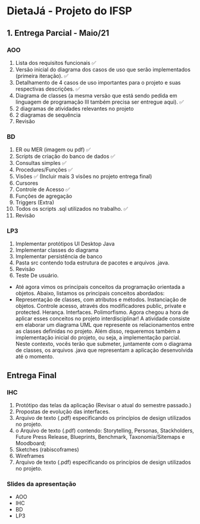 # DietaJá - Projeto do IFSP

## 1. Entrega Parcial - Maio/21
### AOO
1. Lista dos requisitos funcionais :white_check_mark:
2. Versão inicial do diagrama dos casos de uso que serão implementados (primeira iteração). :white_check_mark:
3. Detalhamento de 4 casos de uso importantes para o projeto e suas respectivas descrições. :white_check_mark:
4. Diagrama de classes (a mesma versão que está sendo pedida em linguagem de programação III também precisa ser entregue aqui). :white_check_mark:
5. 2 diagramas de atividades relevantes no projeto
6. 2 diagramas de sequência
7. Revisão

### BD
1. ER ou MER (imagem ou pdf) :white_check_mark:
2. Scripts de criação do banco de dados :white_check_mark:
3. Consultas simples :white_check_mark:
4. Procedures/Funções :white_check_mark:
5.  Visões :white_check_mark: (Incluir mais 3 visões no projeto entrega final)
6. Cursores
7. Controle de Acesso :white_check_mark:
8. Funções de agregação 
9.  Triggers (Extra)
10. Todos os scripts .sql utilizados no trabalho. :white_check_mark:
11. Revisão

### LP3
1. Implementar protótipos UI Desktop Java
2. Implementar classes do diagrama 
3. Implementar persistência de banco
4. Pasta src contendo toda estrutura de pacotes e arquivos .java.
5. Revisão
6. Teste De usuário.
- Até agora vimos os principais conceitos da programação orientada a objetos. Abaixo, listamos os principais conceitos abordados:
- Representação de classes, com atributos e métodos. Instanciação de objetos. Controle acesso, através dos modificadores public, private e protected. Herança. Interfaces. Polimorfismo. Agora chegou a hora de aplicar esses conceitos no projeto interdisciplinar!
A atividade consiste em elaborar um diagrama UML que represente os relacionamentos entre as classes definidas no projeto. Além disso, requeremos também a implementação inicial do projeto, ou seja, a implementação parcial. Neste contexto, vocês terão que submeter, juntamente com o diagrama de classes, os arquivos .java que representam a aplicação desenvolvida até o momento.

## Entrega Final
###  IHC
1.  Protótipo das telas da aplicação (Revisar o atual do semestre passado.)
2. Propostas de evolução das interfaces.
3. Arquivo de texto (.pdf) especificando os princípios de design utilizados no projeto.
4. o Arquivo de texto (.pdf) contendo: Storytelling, Personas, Stackholders, Future Press Release, Blueprints, Benchmark, Taxonomia/Sitemaps e Moodboard;
5. Sketches (rabiscoframes)
6. Wireframes
7. Arquivo de texto (.pdf) especificando os princípios de design
utilizados no projeto.

### Slides da apresentação
- AOO
- IHC
- BD
- LP3

